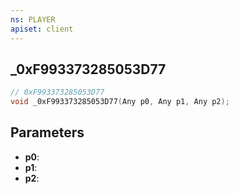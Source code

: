 ```yaml
---
ns: PLAYER
apiset: client
---
```

## _0xF993373285053D77

```c
// 0xF993373285053D77
void _0xF993373285053D77(Any p0, Any p1, Any p2);
```


## Parameters
* **p0**:
* **p1**:
* **p2**: